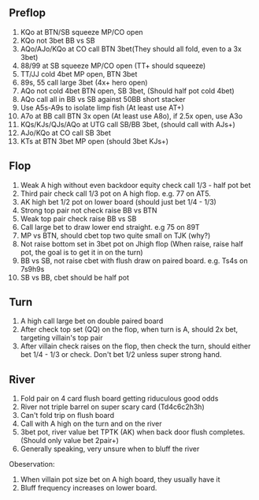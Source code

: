 ## Preflop

1. KQo at BTN/SB squeeze MP/CO open
2. KQo not 3bet BB vs SB
3. AQo/AJo/KQo at CO call BTN 3bet(They should all fold, even to a 3x 3bet)
4. 88/99 at SB squeeze MP/CO open (TT+ should squeeze)
5. TT/JJ cold 4bet MP open, BTN 3bet
6. 89s, 55 call large 3bet (4x+ hero open)
7. AQo not cold 4bet BTN open, SB 3bet, (Should half pot cold 4bet) 
8. AQo call all in BB vs SB against 50BB short stacker
9. Use A5s-A9s to isolate limp fish (At least use AT+)
10. A7o at BB call BTN 3x open (At least use A8o), if 2.5x open, use A3o
11. KQs/KJs/QJs/AQo at UTG call SB/BB 3bet, (should call with AJs+)
12. AJo/KQo at CO call SB 3bet
13. KTs at BTN 3bet MP open (should 3bet KJs+)

## Flop

1. Weak A high without even backdoor equity check call 1/3 - half pot bet
2. Third pair check call 1/3 pot on A high flop. e.g. 77 on AT5.
3. AK high bet 1/2 pot on lower board (should just bet 1/4 - 1/3)
4. Strong top pair not check raise BB vs BTN
5. Weak top pair check raise BB vs SB
6. Call large bet to draw lower end straight. e.g 75 on 89T
7. MP vs BTN, should cbet top two quite small on TJK (why?)
8. Not raise bottom set in 3bet pot on Jhigh flop (When raise, raise half pot, the goal is to get it in on the turn)
9. BB vs SB, not raise cbet with flush draw on paired board. e.g. Ts4s on 7s9h9s
10. SB vs BB, cbet should be half pot

## Turn

1. A high call large bet on double paired board
2. After check top set (QQ) on the flop, when turn is A, should 2x bet, targeting villain's top pair
3. After villain check raises on the flop, then check the turn, should either bet 1/4 - 1/3 or check. Don't bet 1/2 unless super strong hand. 

## River

1. Fold pair on 4 card flush board getting riduculous good odds
2. River not triple barrel on super scary card (Td4c6c2h3h)
3. Can't fold trip on flush board
4. Call with A high on the turn and on the river
5. 3bet pot, river value bet TPTK (AK) when back door flush completes. (Should only value bet 2pair+)
6. Generally speaking, very unsure when to bluff the river

Obeservation:

1. When villain pot size bet on A high board, they usually have it
2. Bluff frequency increases on lower board. 
